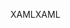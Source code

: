 <span data-ttu-id="1a0ec-101">XAML</span><span class="sxs-lookup"><span data-stu-id="1a0ec-101">XAML</span></span>
